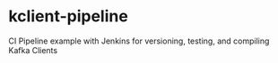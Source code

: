 # kclient-pipeline
CI Pipeline example with Jenkins for versioning, testing, and compiling Kafka Clients
